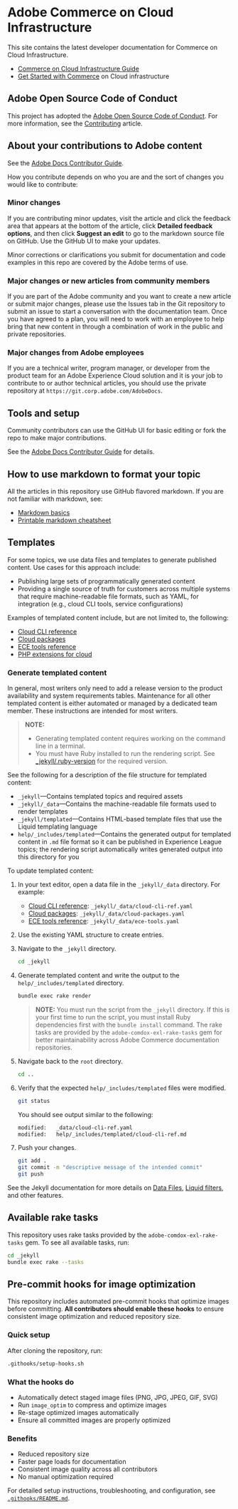 # Adobe Commerce on Cloud Infrastructure

This site contains the latest developer documentation for Commerce on Cloud Infrastructure.

- [Commerce on Cloud Infrastructure Guide](https://experienceleague.adobe.com/en/docs/commerce-on-cloud/user-guide/overview)
- [Get Started with Commerce](https://experienceleague.adobe.com/en/docs/commerce-on-cloud/start/overview) on Cloud infrastructure

## Adobe Open Source Code of Conduct

This project has adopted the [Adobe Open Source Code of Conduct](code-of-conduct.md). For more information, see the [Contributing](contributing.md) article.

## About your contributions to Adobe content

See the [Adobe Docs Contributor Guide](https://experienceleague.adobe.com/en/docs/contributor/contributor-guide/introduction).

How you contribute depends on who you are and the sort of changes you would like to contribute:

### Minor changes

If you are contributing minor updates, visit the article and click the feedback area that appears at the bottom of the article, click **Detailed feedback options**, and then click **Suggest an edit** to go to the markdown source file on GitHub. Use the GitHub UI to make your updates.

Minor corrections or clarifications you submit for documentation and code examples in this repo are covered by the Adobe terms of use.

### Major changes or new articles from community members

If you are part of the Adobe community and you want to create a new article or submit major changes, please use the Issues tab in the Git repository to submit an issue to start a conversation with the documentation team. Once you have agreed to a plan, you will need to work with an employee to help bring that new content in through a combination of work in the public and private repositories.

### Major changes from Adobe employees

If you are a technical writer, program manager, or developer from the product team for an Adobe Experience Cloud solution and it is your job to contribute to or author technical articles, you should use the private repository at `https://git.corp.adobe.com/AdobeDocs`.

## Tools and setup

Community contributors can use the GitHub UI for basic editing or fork the repo to make major contributions.

See the [Adobe Docs Contributor Guide](https://experienceleague.adobe.com/en/docs/contributor/contributor-guide/introduction) for details.

## How to use markdown to format your topic

All the articles in this repository use GitHub flavored markdown. If you are not familiar with markdown, see:

- [Markdown basics](https://docs.github.com/en/get-started/writing-on-github/getting-started-with-writing-and-formatting-on-github/basic-writing-and-formatting-syntax)
- [Printable markdown cheatsheet](https://docs.github.com/en/get-started/writing-on-github/getting-started-with-writing-and-formatting-on-github/basic-writing-and-formatting-syntax)

## Templates

For some topics, we use data files and templates to generate published content. Use cases for this approach include:

- Publishing large sets of programmatically generated content
- Providing a single source of truth for customers across multiple systems that require machine-readable file formats, such as YAML, for integration (e.g., cloud CLI tools, service configurations)

Examples of templated content include, but are not limited to, the following:

- [Cloud CLI reference](help/templated/cloud-cli-ref.md)
- [Cloud packages](help/templated/cloud-packages.md)
- [ECE tools reference](help/templated/ece-tools.md)
- [PHP extensions for cloud](help/templated/php-extensions-cloud.md)

### Generate templated content

In general, most writers only need to add a release version to the product availability and system requirements tables. Maintenance for all other templated content is either automated or managed by a dedicated team member. These instructions are intended for most writers.

>**NOTE:**
>
>- Generating templated content requires working on the command line in a terminal.
>- You must have Ruby installed to run the rendering script. See [_jekyll/.ruby-version](_jekyll/.ruby-version) for the required version.

See the following for a description of the file structure for templated content:

- `_jekyll`—Contains templated topics and required assets
- `_jekyll/_data`—Contains the machine-readable file formats used to render templates
- `_jekyll/templated`—Contains HTML-based template files that use the Liquid templating language
- `help/_includes/templated`—Contains the generated output for templated content in `.md` file format so it can be published in Experience League topics; the rendering script automatically writes generated output into this directory for you

To update templated content:

1. In your text editor, open a data file in the `_jekyll/_data` directory. For example:

   - [Cloud CLI reference](help/templated/cloud-cli-ref.md): `_jekyll/_data/cloud-cli-ref.yaml`
   - [Cloud packages](help/templated/cloud-packages.md): `_jekyll/_data/cloud-packages.yaml`
   - [ECE tools reference](help/templated/ece-tools.md): `_jekyll/_data/ece-tools.yaml`

2. Use the existing YAML structure to create entries.

3. Navigate to the `_jekyll` directory.

   ```bash
   cd _jekyll
   ```

4. Generate templated content and write the output to the `help/_includes/templated` directory.

   ```bash
   bundle exec rake render
   ```

   >**NOTE:** You must run the script from the `_jekyll` directory. If this is your first time to run the script, you must install Ruby dependencies first with the `bundle install` command. The rake tasks are provided by the `adobe-comdox-exl-rake-tasks` gem for better maintainability across Adobe Commerce documentation repositories.

5. Navigate back to the `root` directory.

   ```bash
   cd ..
   ```

6. Verify that the expected `help/_includes/templated` files were modified.

   ```bash
   git status
   ```

   You should see output similar to the following:

   ```bash
   modified:   _data/cloud-cli-ref.yaml
   modified:   help/_includes/templated/cloud-cli-ref.md
   ```

7. Push your changes.

   ```bash
   git add .
   git commit -m "descriptive message of the intended commit"
   git push
   ```

See the Jekyll documentation for more details on [Data Files](https://jekyllrb.com/docs/datafiles), [Liquid filters](https://jekyllrb.com/docs/liquid/filters/), and other features.

## Available rake tasks

This repository uses rake tasks provided by the `adobe-comdox-exl-rake-tasks` gem. To see all available tasks, run:

```bash
cd _jekyll
bundle exec rake --tasks
```

## Pre-commit hooks for image optimization

This repository includes automated pre-commit hooks that optimize images before committing. **All contributors should enable these hooks** to ensure consistent image optimization and reduced repository size.

### Quick setup

After cloning the repository, run:

```bash
.githooks/setup-hooks.sh
```

### What the hooks do

- Automatically detect staged image files (PNG, JPG, JPEG, GIF, SVG)
- Run `image_optim` to compress and optimize images
- Re-stage optimized images automatically
- Ensure all committed images are properly optimized

### Benefits

- Reduced repository size
- Faster page loads for documentation
- Consistent image quality across all contributors
- No manual optimization required

For detailed setup instructions, troubleshooting, and configuration, see [`.githooks/README.md`](.githooks/README.md).
